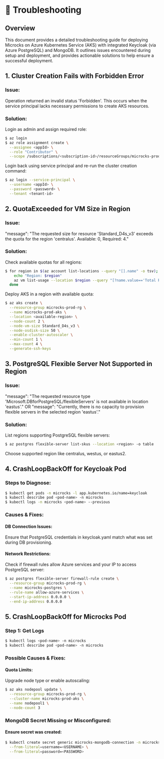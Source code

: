 # 🚀  Troubleshooting 

## Overview
This document provides a detailed troubleshooting guide for deploying Microcks on Azure Kubernetes Service (AKS) with integrated Keycloak (via Azure PostgreSQL) and MongoDB. It outlines issues encountered during setup and deployment, and provides actionable solutions to help ensure a successful deployment.

## 1. Cluster Creation Fails with Forbidden Error

### Issue:
Operation returned an invalid status 'Forbidden'. 
This occurs when the service principal lacks necessary permissions to create AKS resources.

### Solution:
Login as admin and assign required role:

```sh
$ az login
$ az role assignment create \
  --assignee <appId> \
  --role "Contributor" \
  --scope /subscriptions/<subscription-id>/resourceGroups/microcks-prod-rg
```

Login back using service principal and re-run the cluster creation command:

```sh
$ az login --service-principal \
  --username <appId> \
  --password <password> \
  --tenant <tenant-id>
```

## 2. QuotaExceeded for VM Size in Region

### Issue:
"message": "The requested size for resource 'Standard_D4s_v3' exceeds the quota for the region 'centralus'. Available: 0, Required: 4."

### Solution:
Check available quotas for all regions:

```sh
$ for region in $(az account list-locations --query "[].name" -o tsv); do
    echo "Region: $region"
    az vm list-usage --location $region --query "[?name.value=='Total Regional vCPUs']" -o table
  done
```

Deploy AKS in a region with available quota:

```sh
$ az aks create \
  --resource-group microcks-prod-rg \
  --name microcks-prod-aks \
  --location <available-region> \
  --node-count 2 \
  --node-vm-size Standard_D4s_v3 \
  --node-osdisk-size 50 \
  --enable-cluster-autoscaler \
  --min-count 1 \
  --max-count 4 \
  --generate-ssh-keys
```

## 3. PostgreSQL Flexible Server Not Supported in Region

### Issue:
"message": "The requested resource type 'Microsoft.DBforPostgreSQL/flexibleServers' is not available in location 'eastus'."
OR
"message": "Currently, there is no capacity to provision flexible servers in the selected region 'eastus'."

### Solution:
List regions supporting PostgreSQL flexible servers:

```sh
$ az postgres flexible-server list-skus --location <region> -o table
```

Choose supported region like centralus, westus, or eastus2.


## 4. CrashLoopBackOff for Keycloak Pod

### Steps to Diagnose:

```sh
$ kubectl get pods -n microcks -l app.kubernetes.io/name=keycloak
$ kubectl describe pod <pod-name> -n microcks
$ kubectl logs -n microcks <pod-name> --previous
```

### Causes & Fixes:

#### DB Connection Issues:
Ensure that PostgreSQL credentials in keycloak.yaml match what was set during DB provisioning.

#### Network Restrictions:
Check if firewall rules allow Azure services and your IP to access PostgreSQL server:

```sh
$ az postgres flexible-server firewall-rule create \
  --resource-group microcks-prod-rg \
  --name microcks-postgres \
  --rule-name allow-azure-services \
  --start-ip-address 0.0.0.0 \
  --end-ip-address 0.0.0.0
```

## 5. CrashLoopBackOff for Microcks Pod

### Step 1: Get Logs

```sh
$ kubectl logs <pod-name> -n microcks
$ kubectl describe pod <pod-name> -n microcks
```

### Possible Causes & Fixes:

#### Quota Limits:
Upgrade node type or enable autoscaling:

```sh
$ az aks nodepool update \
  --resource-group microcks-prod-rg \
  --cluster-name microcks-prod-aks \
  --name nodepool1 \
  --node-count 3
```

### MongoDB Secret Missing or Misconfigured:

#### Ensure secret was created:

```sh
$ kubectl create secret generic microcks-mongodb-connection -n microcks \
  --from-literal=username=<USERNAME> \
  --from-literal=password=<PASSWORD>
```
